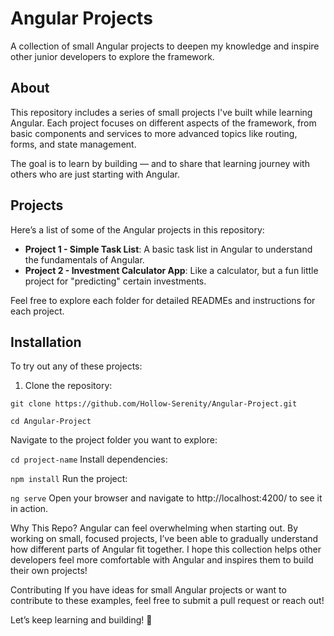 # Angular Projects
A collection of small Angular projects to deepen my knowledge and inspire other junior developers to explore the framework.

## About
This repository includes a series of small projects I've built while learning Angular. Each project focuses on different aspects of the framework, from basic components and services to more advanced topics like routing, forms, and state management.

The goal is to learn by building — and to share that learning journey with others who are just starting with Angular.

## Projects
Here’s a list of some of the Angular projects in this repository:

- **Project 1 - Simple Task List**: A basic task list in Angular to understand the fundamentals of Angular.
- **Project 2 - Investment Calculator App**: Like a calculator, but a fun little project for "predicting" certain investments.

Feel free to explore each folder for detailed READMEs and instructions for each project.

## Installation
To try out any of these projects:

1. Clone the repository:
 
```git clone https://github.com/Hollow-Serenity/Angular-Project.git```

```cd Angular-Project```


Navigate to the project folder you want to explore:

```cd project-name```
Install dependencies:

```npm install```
Run the project:

```ng serve```
Open your browser and navigate to http://localhost:4200/ to see it in action.

Why This Repo?
Angular can feel overwhelming when starting out. By working on small, focused projects, I’ve been able to gradually understand how different parts of Angular fit together. I hope this collection helps other developers feel more comfortable with Angular and inspires them to build their own projects!

Contributing
If you have ideas for small Angular projects or want to contribute to these examples, feel free to submit a pull request or reach out!

Let’s keep learning and building! 💪
